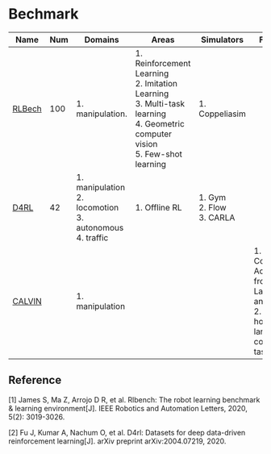 # Bechmark



| Name                                                  | Num  | Domains                                                      | Areas                                                        | Simulators                              | Features                                                     |
| ----------------------------------------------------- | ---- | ------------------------------------------------------------ | ------------------------------------------------------------ | --------------------------------------- | ------------------------------------------------------------ |
| [RLBech](https://sites.google.com/view/rlbench)       | 100  | 1. manipulation.<br />                                       | 1. Reinforcement Learning<br />2. Imitation Learning<br />3. Multi-task learning<br />4. Geometric computer vision<br />5. Few-shot learning | 1. Coppeliasim                          |                                                              |
| [D4RL](https://sites.google.com/view/d4rl-anonymous/) | 42   | 1.  manipulation<br />2. locomotion<br />3. autonomous<br />4.  traffic | 1. Offline RL<br />                                          | 1. Gym<br />2. Flow<br />3. CARLA<br /> |                                                              |
| [CALVIN](http://calvin.cs.uni-freiburg.de/)           |      | 1. manipulation                                              |                                                              |                                         | 1. Composing Actions from Language and Vision<br />2. long-horizon language-conditioned tasks |



## Reference

[1] James S, Ma Z, Arrojo D R, et al. Rlbench: The robot learning benchmark & learning environment[J]. IEEE Robotics and Automation Letters, 2020, 5(2): 3019-3026.

[2] Fu J, Kumar A, Nachum O, et al. D4rl: Datasets for deep data-driven reinforcement learning[J]. arXiv preprint arXiv:2004.07219, 2020.

